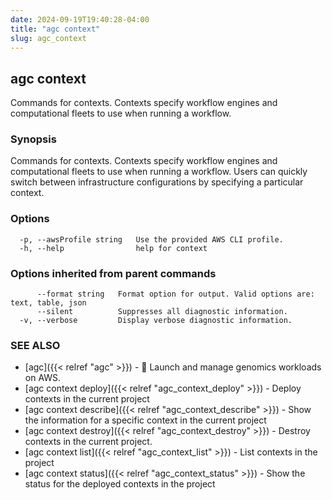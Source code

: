 ```yaml
---
date: 2024-09-19T19:40:28-04:00
title: "agc context"
slug: agc_context
---
```

## agc context

Commands for contexts.
Contexts specify workflow engines and computational fleets to use when running a workflow.

### Synopsis

Commands for contexts.
Contexts specify workflow engines and computational fleets to use when running a workflow.
Users can quickly switch between infrastructure configurations by specifying a 
particular context.

### Options

```
  -p, --awsProfile string   Use the provided AWS CLI profile.
  -h, --help                help for context
```

### Options inherited from parent commands

```
      --format string   Format option for output. Valid options are: text, table, json
      --silent          Suppresses all diagnostic information.
  -v, --verbose         Display verbose diagnostic information.
```

### SEE ALSO

* [agc]({{< relref "agc" >}})	 - 🧬 Launch and manage genomics workloads on AWS.
* [agc context deploy]({{< relref "agc_context_deploy" >}})	 - Deploy contexts in the current project
* [agc context describe]({{< relref "agc_context_describe" >}})	 - Show the information for a specific context in the current project
* [agc context destroy]({{< relref "agc_context_destroy" >}})	 - Destroy contexts in the current project.
* [agc context list]({{< relref "agc_context_list" >}})	 - List contexts in the project
* [agc context status]({{< relref "agc_context_status" >}})	 - Show the status for the deployed contexts in the project

